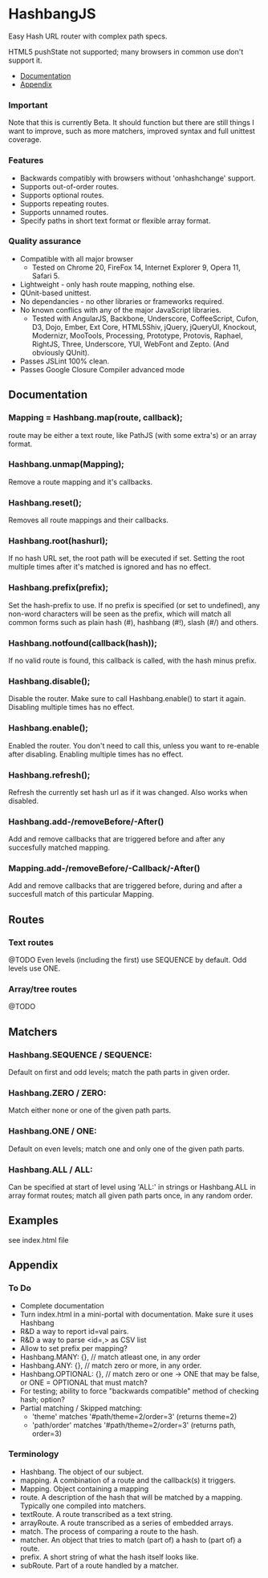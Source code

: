 # HashbangJS
Easy Hash URL router with complex path specs.

HTML5 pushState not supported; many browsers in common use don't support it.

* [Documentation](#documentation)
* [Appendix](#appendix)

### Important
Note that this is currently Beta. It should function but there are still things
I want to improve, such as more matchers, improved syntax and full unittest
coverage.

### Features
* Backwards compatibly with browsers without 'onhashchange' support.
* Supports out-of-order routes.
* Supports optional routes.
* Supports repeating routes.
* Supports unnamed routes.
* Specify paths in short text format or flexible array format.

### Quality assurance
* Compatible with all major browser
	* Tested on Chrome 20, FireFox 14, Internet Explorer 9, Opera 11, Safari 5.
* Lightweight - only hash route mapping, nothing else.
* QUnit-based unittest.
* No dependancies - no other libraries or frameworks required.
* No known conflics with any of the major JavaScript libraries.
	* Tested with AngularJS, Backbone, Underscore, CoffeeScript, Cufon, D3,
	Dojo, Ember, Ext Core, HTML5Shiv, jQuery, jQueryUI, Knockout, Modernizr,
	MooTools, Processing, Prototype, Protovis, Raphael, RightJS, Three,
	Underscore, YUI, WebFont and Zepto. (And obviously QUnit).
* Passes JSLint 100% clean.
* Passes Google Closure Compiler advanced mode

## Documentation
### Mapping = Hashbang.map(route, callback);
route may be either a text route, like PathJS (with some extra's) or an
array format.

### Hashbang.unmap(Mapping);
Remove a route mapping and it's callbacks.

### Hashbang.reset();
Removes all route mappings and their callbacks.

### Hashbang.root(hashurl);
If no hash URL set, the root path will be executed if set.
Setting the root multiple times after it's matched is ignored and has no effect.

### Hashbang.prefix(prefix);
Set the hash-prefix to use. If no prefix is specified (or set to undefined),
any non-word characters will be seen as the prefix, which will match all
common forms such as plain hash (#), hashbang (#!), slash (#/) and others.

### Hashbang.notfound(callback(hash));
If no valid route is found, this callback is called, with the hash minus prefix.

### Hashbang.disable();
Disable the router. Make sure to call Hashbang.enable() to start it again.
Disabling multiple times has no effect.

### Hashbang.enable();
Enabled the router. You don't need to call this, unless you want to re-enable
after disabling. Enabling multiple times has no effect.

### Hashbang.refresh();
Refresh the currently set hash url as if it was changed. Also works when
disabled.

### Hashbang.add-/removeBefore/-After()
Add and remove callbacks that are triggered before and after any succesfully
matched mapping.

### Mapping.add-/removeBefore/-Callback/-After()
Add and remove callbacks that are triggered before, during and after a
succesfull match of this particular Mapping.

## Routes
### Text routes
@TODO
Even levels (including the first) use SEQUENCE by default.
Odd levels use ONE.

### Array/tree routes
@TODO

## Matchers
### Hashbang.SEQUENCE / SEQUENCE:
Default on first and odd levels; match the path parts in given order.

### Hashbang.ZERO / ZERO:
Match either none or one of the given path parts.

### Hashbang.ONE / ONE:
Default on even levels; match one and only one of the given path parts.

### Hashbang.ALL / ALL:
Can be specified at start of level using 'ALL:' in strings or Hashbang.ALL
in array format routes; match all given path parts once, in any random order.

## Examples
see index.html file

## Appendix
### To Do
* Complete documentation
* Turn index.html in a mini-portal with documentation. Make sure it uses
Hashbang
* R&D a way to report id=val pairs.
* R&D a way to parse <id=,> as CSV list
* Allow to set prefix per mapping?
* Hashbang.MANY: {},		// match atleast one, in any order
* Hashbang.ANY: {},		// match zero or more, in any order.
* Hashbang.OPTIONAL: {},	// match zero or one	-> ONE that may be false, or ONE = OPTIONAL that must match?
* For testing; ability to force "backwards compatible" method of checking hash; option?
* Partial matching / Skipped matching:
	* 'theme' matches '#path/theme=2/order=3' (returns theme=2)
	* 'path/order' matches '#path/theme=2/order=3' (returns path, order=3)

### Terminology
* Hashbang. The object of our subject.
* mapping. A combination of a route and the callback(s) it triggers.
* Mapping. Object containing a mapping
* route. A description of the hash that will be matched by a mapping. Typically one compiled into matchers.
* textRoute. A route transcribed as a text string.
* arrayRoute. A route transcribed as a series of embedded arrays.
* match. The process of comparing a route to the hash.
* matcher. An object that tries to match (part of) a hash to (part of) a route.
* prefix. A short string of what the hash itself looks like.
* subRoute. Part of a route handled by a matcher.